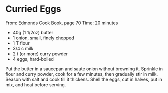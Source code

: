 # Curried Eggs
From: Edmonds Cook Book, page 70
Time: 20 minutes

* 40g (1 1/2oz) butter
* 1 onion, small, finely chopped
* 1 T flour
* 3/4 c milk
* 2 t  (or more) curry powder
* 4 eggs, hard-boiled

Put the butter in a saucepan and saute onion without browning it.  Sprinkle in flour and curry powder, cook for a few minutes, then gradually stir in milk.  Season with salt and cook till it thickens.  Shell the eggs, cut in halves, put in mix, and heat before serving.

